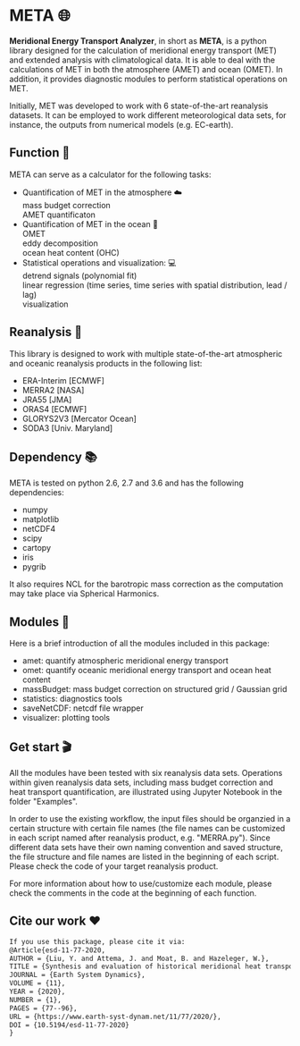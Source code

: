# META :globe_with_meridians:
**Meridional Energy Transport Analyzer**, in short as **META**, is a python library designed for the calculation of meridional energy transport (MET) and extended analysis with climatological data. It is able to deal with the calculations of MET in both the atmosphere (AMET) and ocean (OMET). In addition, it provides diagnostic modules to perform statistical operations on MET.<br/>

Initially, MET was developed to work with 6 state-of-the-art reanalysis datasets. It can be employed to work different meteorological data sets, for instance, the outputs from numerical models (e.g. EC-earth). <br />

## Function :dart:
META can serve as a calculator for the following tasks: <br>
* Quantification of MET in the atmosphere :cloud: <br>
   mass budget correction <br>
   AMET quantificaton <br>
* Quantification of MET in the ocean :ocean: <br>
   OMET <br>
   eddy decomposition <br>
   ocean heat content (OHC) <br>
* Statistical operations and visualization: :computer: <br>
   detrend signals (polynomial fit) <br>
   linear regression (time series, time series with spatial distribution, lead / lag) <br>
   visualization <br>


## Reanalysis :satellite:
This library is designed to work with multiple state-of-the-art atmospheric and oceanic reanalysis products in the following list: <br>
* ERA-Interim     [ECMWF] <br>
* MERRA2          [NASA]  <br>
* JRA55           [JMA]  <br>
* ORAS4           [ECMWF] <br>
* GLORYS2V3       [Mercator Ocean] <br>
* SODA3           [Univ. Maryland] <br>

## Dependency :books:
META is tested on python 2.6, 2.7 and 3.6 and has the following dependencies:
* numpy
* matplotlib
* netCDF4
* scipy
* cartopy
* iris
* pygrib

It also requires NCL for the barotropic mass correction as the computation may take place via Spherical Harmonics.

## Modules :floppy_disk:
Here is a brief introduction of all the modules included in this package:
* amet: quantify atmospheric meridional energy transport
* omet: quantify oceanic meridional energy transport and ocean heat content
* massBudget: mass budget correction on structured grid / Gaussian grid
* statistics: diagnostics tools
* saveNetCDF: netcdf file wrapper
* visualizer: plotting tools

## Get start :clapper:
All the modules have been tested with six reanalysis data sets. Operations within given reanalysis data sets, including mass budget correction and heat transport quantification, are illustrated using Jupyter Notebook in the folder "Examples". <br> 

In order to use the existing workflow, the input files should be organzied in a certain structure with certain file names (the file names can be customized in each script named after reanalysis product, e.g. "MERRA.py"). Since different data sets have their own naming convention and saved structure, the file structure and file names are listed in the beginning of each script. Please check the code of your target reanalysis product.<br>

For more information about how to use/customize each module, please check the comments in the code at the beginning of each function. <br>

## Cite our work :heart:
```latex
If you use this package, please cite it via:
@Article{esd-11-77-2020,
AUTHOR = {Liu, Y. and Attema, J. and Moat, B. and Hazeleger, W.},
TITLE = {Synthesis and evaluation of historical meridional heat transport from midlatitudes towards the Arctic},
JOURNAL = {Earth System Dynamics},
VOLUME = {11},
YEAR = {2020},
NUMBER = {1},
PAGES = {77--96},
URL = {https://www.earth-syst-dynam.net/11/77/2020/},
DOI = {10.5194/esd-11-77-2020}
}
```
